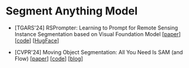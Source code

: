 # Segment Anything Model
- [TGARS'24] RSPrompter: Learning to Prompt for Remote Sensing Instance Segmentation based on Visual Foundation Model [[paper](https://arxiv.org/abs/2306.16269)] [[code](https://github.com/KyanChen/RSPrompter)] [[HugFace](https://huggingface.co/spaces/KyanChen/RSPrompter)] 

- [CVPR'24] Moving Object Segmentation: All You Need Is SAM (and Flow) [[paper](https://arxiv.org/abs/2404.12389)] [[code](https://github.com/Jyxarthur/flowsam)] [[blog](https://mp.weixin.qq.com/s/AEc8YZzD6uapTqqLe7GXzA)]